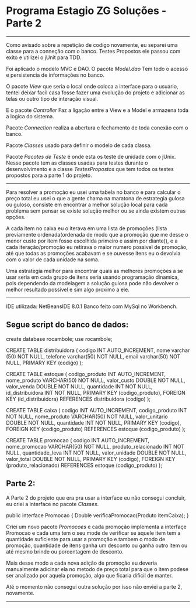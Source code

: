 # Programa Estagio ZG Soluções - Parte 2
----------------------------------------------------------------------------------------------------
Como avisado sobre a repetição de codigo novamente, eu separei uma classe para a conneção com o banco.
Testes Propostos ele passou com exito e utilizei o jUnit para TDD.

Foi aplicado o modelo MVC e DAO.
O pacote *Model.dao* Tem todo o acesso e persistencia de informações no banco.

O pacote *View* que seria o local onde coloca a interface para o usuario, tentei deixar facil casa fosse fazer uma evolução do projeto e adicionar as telas ou outro tipo de interação visual.

E o pacote *Controller* Faz a ligação entre a View e a Model e armazena toda a logica do sistema.

Pacote *Connection* realiza a abertura e fechamento de toda conexão com o banco.

Pacote *Classes* usado para definir o modelo de cada classa.

Pacote *Pacotes de Teste* é onde esta os teste de unidade com o jUnix.
Nesse pacote tem as classes usadas para testes durante o desenvolvimento e a classe *TestesPropostos* que tem todos os testes propostos para a parte 1 do projeto.

----------------------------------------------------------------------------------------------------

Para resolver a promoção eu usei uma tabela no banco e para calcular o preço total eu usei o que a gente chama na maratona de estrategia gulosa ou guloso, consiste em encontrar a melhor solução local para cada problema sem pensar se existe solução melhor ou se ainda existem outras opções.

A cada item no caixa eu o iterava em uma lista de promoções (lista previamente ordenada(ordenada de modo que a promoção que me desse o menor custo por item fosse escolhida primeiro e assim por diante)), e a cada iteração/promoção eu retirava o maior numero possivel de promoção, até que todas as promoções acabavam e se ouvesse itens eu o devolvia com o valor de cada unidade na soma.

Uma estrategia melhor para encontrar quais as melhores promoções a se usar seria em cada grupo de itens seria usando programação dinamica, pois dependendo da modelagem a solução gulosa pode não devolver o melhor resultado possivel e sim algo proximo a ele.

----------------------------------------------------------------------------------------------------

IDE utilizada: NetBeansIDE 8.0.1
Banco feito com MySql no Workbench.

Segue script do banco de dados:
----------------------------------------------------------------------------------------------------

create database rocambole;
use rocambole;

CREATE TABLE distribuidora (
	codigo INT AUTO_INCREMENT, 
    nome varchar (50) NOT NULL, 
    telefone varchar(50) NOT NULL, 
    email varchar(50) NOT NULL, 
    PRIMARY KEY (codigo) 
);

CREATE TABLE estoque ( 
	codigo_produto INT AUTO_INCREMENT,
    nome_produto VARCHAR(50) NOT NULL, 
    valor_custo DOUBLE NOT NULL,
    valor_venda DOUBLE NOT NULL, 
    quantidade INT NOT NULL, 
    id_distribuidora INT NOT NULL, 
    PRIMARY KEY (codigo_produto), 
    FOREIGN KEY (id_distribuidora) REFERENCES distribuidora (codigo) 
);

CREATE TABLE caixa ( 
	codigo INT AUTO_INCREMENT, 
    codigo_produto INT NOT NULL,
    nome_produto VARCHAR(50) NOT NULL, 
    valor_unitario DOUBLE NOT NULL, 
    quantidade INT NOT NULL,
    PRIMARY KEY (codigo),
    FOREIGN KEY (codigo_produto) REFERENCES estoque (codigo_produto) 
);

CREATE TABLE promocao (
	codigo INT AUTO_INCREMENT,
	nome_promocao VARCHAR(50) NOT NULL, 
	produto_relacionado INT NOT NULL, 
    quantidade_leva INT NOT NULL, 
    valor_unidade DOUBLE NOT NULL,
	valor_total DOUBLE NOT NULL,
    PRIMARY KEY (codigo), 
    FOREIGN KEY (produto_relacionado) REFERENCES estoque (codigo_produto)
);

Parte 2:
----------------------------------------------------------------------------------------------------

A Parte 2 do projeto que era pra usar a interface eu não consegui concluir, eu criei a interface no pacote *Classes*.

public interface Promocao {
    Double verificaPromocao(Produto itemCaixa);
}

Criei um novo pacote *Promocoes* e cada promoção implementa a interfaçe Promocao e cada uma tem o seu mode de verificar se aquele item tem a quantidade suficiente para usar a promoção e tambem o modo de promoção, quantidade de itens ganha um desconto ou ganha outro item ou até mesmo brinde ou porcentagem de desconto.

Mais desse modo a cada nova adição de promoção eu deveria manualmente adicinar ela no metodo de preço total para que o item podese ser analizado por aquela promoção, algo que ficaria dificil de manter.

Até o momento não consegui outra solução por isso não enviei a parte 2, novamente.

----------------------------------------------------------------------------------------------------
